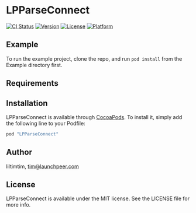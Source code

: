 # LPParseConnect

[![CI Status](http://img.shields.io/travis/liltimtim/LPParseConnect.svg?style=flat)](https://travis-ci.org/liltimtim/LPParseConnect)
[![Version](https://img.shields.io/cocoapods/v/LPParseConnect.svg?style=flat)](http://cocoapods.org/pods/LPParseConnect)
[![License](https://img.shields.io/cocoapods/l/LPParseConnect.svg?style=flat)](http://cocoapods.org/pods/LPParseConnect)
[![Platform](https://img.shields.io/cocoapods/p/LPParseConnect.svg?style=flat)](http://cocoapods.org/pods/LPParseConnect)

## Example

To run the example project, clone the repo, and run `pod install` from the Example directory first.

## Requirements

## Installation

LPParseConnect is available through [CocoaPods](http://cocoapods.org). To install
it, simply add the following line to your Podfile:

```ruby
pod "LPParseConnect"
```

## Author

liltimtim, tim@launchpeer.com

## License

LPParseConnect is available under the MIT license. See the LICENSE file for more info.
